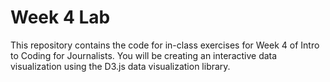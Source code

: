 # Week 4 Lab

This repository contains the code for in-class exercises for Week 4 of Intro
to Coding for Journalists. You will be creating an interactive data visualization using the D3.js data visualization library. 
